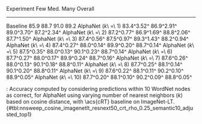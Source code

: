 Experiment                    Few        Med.        Many     Overall
---------------------  ----------  ----------  ----------  ----------
Baseline                     85.9        88.7        91.0        89.2
AlphaNet (_k_\ =\ 1)   83.4^3.52^  86.9^2.91^  89.0^3.70^  87.2^2.34^
AlphaNet (_k_\ =\ 2)   87.2^0.77^  86.9^1.69^  88.8^2.06^  87.7^1.50^
AlphaNet (_k_\ =\ 3)   87.4^0.56^  87.5^0.97^  89.3^1.43^  88.2^0.94^
AlphaNet (_k_\ =\ 4)   87.4^0.27^  88.0^0.14^  89.9^0.20^  88.7^0.14^
AlphaNet (_k_\ =\ 5)   87.5^0.35^  88.0^0.13^  90.1^0.23^  88.7^0.14^
AlphaNet (_k_\ =\ 6)   87.7^0.27^  88.0^0.17^  89.9^0.24^  88.7^0.16^
AlphaNet (_k_\ =\ 7)   87.6^0.26^  88.0^0.13^  90.1^0.18^  88.8^0.11^
AlphaNet (_k_\ =\ 8)   87.7^0.25^  88.1^0.14^  90.1^0.20^  88.8^0.11^
AlphaNet (_k_\ =\ 9)   87.6^0.22^  88.1^0.11^  90.2^0.10^  88.9^0.05^
AlphaNet (_k_\ =\ 10)  87.7^0.20^  88.1^0.10^  90.2^0.09^  88.8^0.05^

: Accuracy computed by considering predictions within 10 WordNet nodes as correct, for AlphaNet using varying number of nearest neighbors (_k_) based on cosine distance, with \acs{cRT} baseline on ImageNet-LT. {#tbl:nnsweep_cosine_imagenetlt_resnext50_crt_rho_0.25_semantic10_adjusted_top1}
